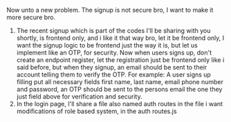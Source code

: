 Now unto a new problem.
The signup is not secure bro, I want to make it more secure bro.
1. The recent signup which is part of the codes I'll be sharing with you shortly, is frontend only, and i like it that way bro, let it be frontend only, I want the signup logic to be frontend just the way it is, but let us implement like an OTP, for security. Now when users signs up, don't create an endpoint register, let the registration just be frontend only like i said before, but when they signup, an email should be sent to their account telling them to verify the OTP. For example: A user signs up filling put all necessary fields first name, last name, email phone number and password, an OTP should be sent to the persons email the one they just field above for verification and security.
2. In the login page, I'll share a file also named auth routes in the file i want modifications of role based system, in the auth routes.js 